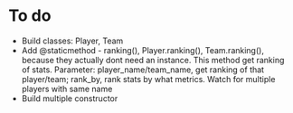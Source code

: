 # To do

* Build classes: Player, Team
* Add @staticmethod - ranking(), Player.ranking(), Team.ranking(), because they actually dont need an instance. This method get ranking of stats. Parameter: player_name/team_name, get ranking of that player/team; rank_by, rank stats by what metrics. Watch for multiple players with same name
* Build multiple constructor
